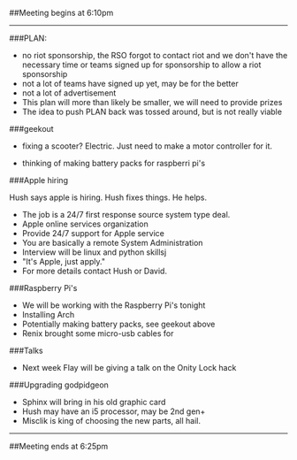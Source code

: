 ##Meeting begins at 6:10pm

- - -

###PLAN:
* no riot sponsorship, the RSO forgot to contact riot and we don't have the necessary time or teams signed up for sponsorship to allow a riot sponsorship
* not a lot of teams have signed up yet, may be for the better
* not a lot of advertisement
* This plan will more than likely be smaller, we will need to provide prizes
* The idea to push PLAN back was tossed around, but is not really viable


###geekout
* fixing a scooter?  Electric.  Just need to make a motor controller for it.

* thinking of making battery packs for raspberri pi's

###Apple hiring

Hush says apple is hiring.  Hush fixes things.  He helps.

* The job is a 24/7 first response source system type deal.
* Apple online services organization
 * Provide 24/7 support for Apple service
 * You are basically a remote System Administration
 * Interview will be linux and python skillsj
* "It's Apple, just apply."
* For more details contact Hush or David.

###Raspberry Pi's
* We will be working with the Raspberry Pi's tonight
* Installing Arch
* Potentially making battery packs, see geekout above
* Renix brought some micro-usb cables for 

###Talks
* Next week Flay will be giving a talk on the Onity Lock hack

###Upgrading godpidgeon
* Sphinx will bring in his old graphic card
* Hush may have an i5 processor, may be 2nd gen+
* Misclik is king of choosing the new parts, all hail.

- - -

##Meeting ends at 6:25pm
